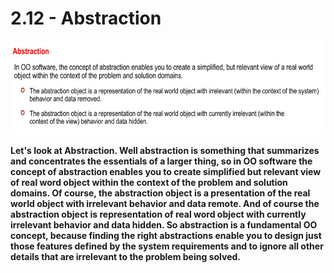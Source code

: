 # 2.12 - Abstraction

<img src="/images/02_12_01.jpg" width="800" height="150">

**Let's look at Abstraction. Well abstraction is something that summarizes and concentrates the essentials of a larger thing, so in OO software the concept of abstraction enables you to create simplified but relevant view of real word object within the context of the problem and solution domains. Of course, the abstraction object is a presentation of the real world object with irrelevant behavior and data remote. And of course the abstraction object is representation of real word object with currently irrelevant behavior and data hidden. So abstraction is a fundamental OO concept, because finding the right abstractions enable you to design just those features defined by the system requirements and to ignore all other details that are irrelevant to the problem being solved.**